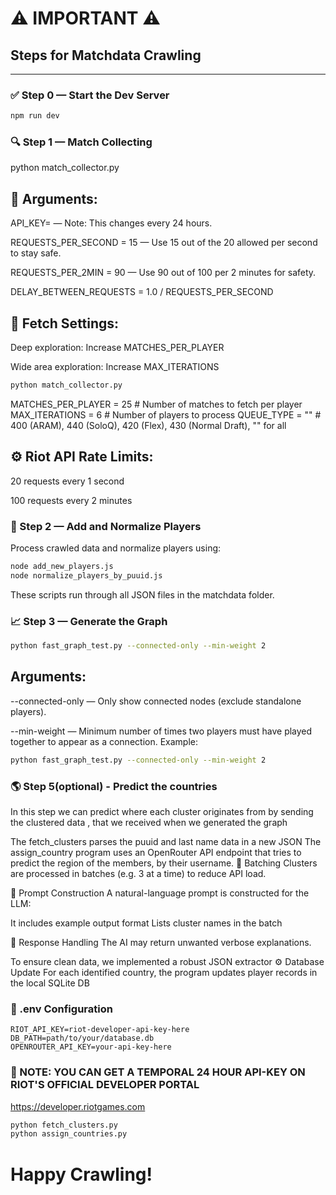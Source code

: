 # ⚠️ IMPORTANT ⚠️  
## Steps for Matchdata Crawling

---

### ✅ Step 0 — Start the Dev Server

```bash
npm run dev
```
### 🔍 Step 1 — Match Collecting
python match_collector.py

## 🔧 Arguments:
API_KEY=<YOUR API KEY> — Note: This changes every 24 hours.

REQUESTS_PER_SECOND = 15 — Use 15 out of the 20 allowed per second to stay safe.

REQUESTS_PER_2MIN = 90 — Use 90 out of 100 per 2 minutes for safety.

DELAY_BETWEEN_REQUESTS = 1.0 / REQUESTS_PER_SECOND
## 🎯 Fetch Settings:
Deep exploration: Increase MATCHES_PER_PLAYER

Wide area exploration: Increase MAX_ITERATIONS
```bash
python match_collector.py
```

MATCHES_PER_PLAYER = 25     # Number of matches to fetch per player
MAX_ITERATIONS = 6          # Number of players to process
QUEUE_TYPE = ""             # 400 (ARAM), 440 (SoloQ), 420 (Flex), 430 (Normal Draft), "" for all
## ⚙️ Riot API Rate Limits:
20 requests every 1 second

100 requests every 2 minutes

### 👥 Step 2 — Add and Normalize Players

Process crawled data and normalize players using:

```bash
node add_new_players.js
node normalize_players_by_puuid.js
```
These scripts run through all JSON files in the matchdata folder.

### 📈 Step 3 — Generate the Graph
```bash
python fast_graph_test.py --connected-only --min-weight 2
```
## Arguments:
--connected-only — Only show connected nodes (exclude standalone players).

--min-weight <number> — Minimum number of times two players must have played together to appear as a connection.
Example:
```bash
python fast_graph_test.py --connected-only --min-weight 2
```
### 🌎 Step 5(optional) - Predict the countries

In this step we can predict where each cluster originates from by sending the clustered data , that we received when we generated the graph

The fetch_clusters parses the puuid and last name data in a new JSON
The assign_country program uses an OpenRouter API endpoint that tries to predict the region of the members, by their username.
🔧 Batching
Clusters are processed in batches (e.g. 3 at a time) to reduce API load.

🧶 Prompt Construction
A natural-language prompt is constructed for the LLM:

It includes example output format
Lists cluster names in the batch

🤖 Response Handling
The AI may return unwanted verbose explanations.

To ensure clean data, we implemented a robust JSON extractor
⚙ Database Update
For each identified country, the program updates player records in the local SQLite DB


### 🔐 .env Configuration
```
RIOT_API_KEY=riot-developer-api-key-here
DB_PATH=path/to/your/database.db
OPENROUTER_API_KEY=your-api-key-here
```
### 📝 NOTE: YOU CAN GET A TEMPORAL 24 HOUR API-KEY ON RIOT'S OFFICIAL DEVELOPER PORTAL
https://developer.riotgames.com

```bash
python fetch_clusters.py
python assign_countries.py
```
# Happy Crawling!

